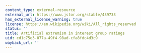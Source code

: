 ```yaml
---
content_type: external-resource
external_url: https://www.jstor.org/stable/439733
has_external_license_warning: true
license: https://en.wikipedia.org/wiki/All_rights_reserved
status: ''
title: Artificial extremism in interest group ratings
uid: cd1c75e3-077a-49f4-98ad-cfa8fdc4d3c9
wayback_url: ''
---
```


